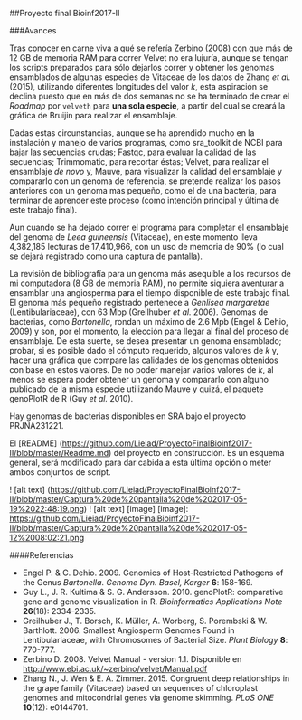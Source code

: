 ##Proyecto final Bioinf2017-II

###Avances

Tras conocer en carne viva a qué se refería Zerbino (2008) con que más de 12 GB de memoria RAM para correr Velvet no era lujuría, aunque se tengan los scripts preparados para sólo dejarlos correr y obtener los genomas ensamblados de algunas especies de Vitaceae de los datos de Zhang *et al.* (2015), utilizando diferentes longitudes del valor *k*, esta aspiración se declina puesto que en más de dos semanas no se ha terminado de crear el *Roadmap* por ```velveth``` para **una sola especie**, a partir del cual se creará la gráfica de Bruijin para realizar el ensamblaje.  

Dadas estas circunstancias, aunque se ha aprendido mucho en la instalación y manejo de varios programas, como sra_toolkit de NCBI para bajar las secuencias crudas; Fastqc, para evaluar la calidad de las secuencias; Trimmomatic, para recortar éstas; Velvet, para realizar el ensamblaje *de novo* y, Mauve, para visualizar la calidad del ensamblaje y compararlo con un genoma de referencia, se pretende realizar los pasos anteriores con un genoma mas pequeño, como el de una bacteria, para terminar de aprender este proceso (como intención principal y última de este trabajo final).

Aun cuando se ha dejado correr el programa para completar el ensamblaje del genoma de *Leea guineensis* (Vitaceae), en este momento lleva 4,382,185 lecturas de 17,410,966, con un uso de memoria de 90% (lo cual se dejará registrado como una captura de pantalla).

La revisión de bibliografía para un genoma más asequible a los recursos de mi computadora (8 GB de memoria RAM), no permite siquiera aventurar a ensamblar una angiosperma para el tiempo disponible de este trabajo final. El genoma más pequeño registrado pertenece a *Genlisea margaretae* (Lentibulariaceae), con 63 Mbp (Greilhuber *et al.* 2006). Genomas de bacterias, como *Bartonella*, rondan un máximo de 2.6 Mpb (Engel & Dehio, 2009) y son, por el momento, la elección para llegar al final del proceso de ensamblaje. De esta suerte, se desea presentar un genoma ensamblado; probar, si es posible dado el cómputo requerido, algunos valores de *k* y, hacer una gráfica que compare las calidades de los genomas obtenidos con base en estos valores. De no poder manejar varios valores de *k*, al menos se espera poder obtener un genoma y compararlo con alguno publicado de la misma especie utilizando Mauve y quizá, el paquete genoPlotR de R (Guy *et al.* 2010).

Hay genomas de bacterias disponibles en SRA  bajo el proyecto PRJNA231221.

El [README] (https://github.com/Lieiad/ProyectoFinalBioinf2017-II/blob/master/Readme.md)  del proyecto en construcción. Es un esquema general, será modificado para dar cabida a esta última opción o meter ambos conjuntos de script.

! [alt text] (https://github.com/Lieiad/ProyectoFinalBioinf2017-II/blob/master/Captura%20de%20pantalla%20de%202017-05-19%2022:48:19.png)
! [alt text] [image]
[image]: https://github.com/Lieiad/ProyectoFinalBioinf2017-II/blob/master/Captura%20de%20pantalla%20de%202017-05-12%2008:02:21.png



####Referencias

+ Engel P. & C. Dehio. 2009. Genomics of Host-Restricted Pathogens of the Genus *Bartonella*. *Genome Dyn. Basel, Karger* **6**: 158-169.
+ Guy L., J. R. Kultima & S. G. Andersson. 2010. genoPlotR: comparative gene and genome visualization in R. *Bioinformatics Applications Note* **26**(18): 2334-2335.
+ Greilhuber J., T. Borsch, K. Müller, A. Worberg, S. Porembski & W. Barthlott. 2006. Smallest Angiosperm Genomes Found in Lentibulariaceae, with Chromosomes of Bacterial Size. *Plant Biology* __8__: 770-777.
+ Zerbino D. 2008. Velvet Manual - version 1.1. Disponible en http://www.ebi.ac.uk/~zerbino/velvet/Manual.pdf
+ Zhang N., J. Wen & E. A. Zimmer. 2015. Congruent deep relationships in the grape family (Vitaceae) based on sequences of chloroplast genomes and mitocondrial genes via genome skimming. *PLoS* *ONE* **10**(12): e0144701. 




